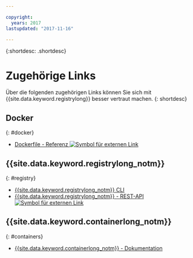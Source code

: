 ```yaml
---

copyright:
  years: 2017
lastupdated: "2017-11-16"

---
```


{:shortdesc: .shortdesc}


# Zugehörige Links

Über die folgenden zugehörigen Links können Sie sich mit {{site.data.keyword.registrylong}} besser vertraut machen.
{: shortdesc}

## Docker
{: #docker}

<ul>
<li><a href="http://docs.docker.com/engine/reference/builder/" target="_blank">Dockerfile - Referenz <img src="../../icons/launch-glyph.svg" alt="Symbol für externen Link"></a>
</ul>

## {{site.data.keyword.registrylong_notm}}
{: #registry}

<ul>
<li><a href="../../cli/plugins/registry/index.html#containerregcli" target="_blank">{{site.data.keyword.registrylong_notm}} CLI</a>
<li><a href="https://registry.ng.bluemix.net/api/doc/" target="_blank">{{site.data.keyword.registrylong_notm}} - REST-API <img src="../../icons/launch-glyph.svg" alt="Symbol für externen Link"></a>
</ul>

## {{site.data.keyword.containerlong_notm}}
{: #containers}

* [{{site.data.keyword.containerlong_notm}} - Dokumentation](../../containers/container_index.html)
